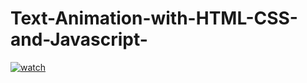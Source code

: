 # Text-Animation-with-HTML-CSS-and-Javascript-
[![watch](https://thumbs2.imgbox.com/d6/10/uNogcsAK_t.png)](https://www.youtube.com/watch?v=hescialVWzo)
